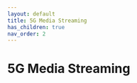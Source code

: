 ```yaml
---
layout: default
title: 5G Media Streaming
has_children: true
nav_order: 2
---
```


# 5G Media Streaming
